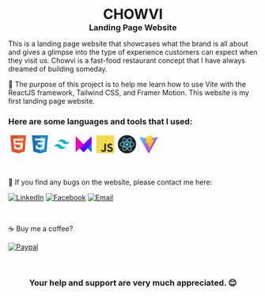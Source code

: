 <h1 align="center" style="margin: 0">CHOWVI</h1>
<h3 align="center" style="margin: 0">Landing Page Website</h3>

<p align="left">This is a landing page website that showcases what the brand is all about and gives a glimpse into the type of experience customers can expect when they visit us. Chowvi is a fast-food restaurant concept that I have always dreamed of building someday.</p>

<p align="left">🌱 The purpose of this project is to help me learn how to use Vite with the ReactJS framework, Tailwind CSS, and Framer Motion. This website is my first landing page website.</p>

<h3 align="left">Here are some languages and tools that I used:</h3>
<p align="left">
  <img src="https://github.com/melchie04/melchie04/blob/main/logos/html5.png" alt="html5" width="40" height="40" />
  <img src="https://github.com/melchie04/melchie04/blob/main/logos/css3.png" alt="css3" width="40" height="40" />
  <img src="https://github.com/melchie04/melchie04/blob/main/logos/tailwind.png" alt="tailwind" width="40" height="40" />
  <img src="https://github.com/melchie04/melchie04/blob/main/logos/framermotion.png" alt="framermotion" width="40" height="40" />
  <img src="https://github.com/melchie04/melchie04/blob/main/logos/javascript.png" alt="javascript" width="40" height="40" /> 
  <img src="https://github.com/melchie04/melchie04/blob/main/logos/react.png" alt="react" width="40" height="40" />
  <img src="https://github.com/melchie04/melchie04/blob/main/logos/vite.png" alt="vite" width="40" height="40" />
</p>

<br />
<p align="left">📧 If you find any bugs on the website, please contact me here:</p>
<p align="left">
  <a href="https://linkedin.com/in/melchorcallos" target="_blank"><img alt="LinkedIn" src="https://img.shields.io/badge/LinkedIn-Melchor%20Callos-blue?style=flat-square&logo=linkedin"></a>
  <a href=""https://fb.com/melchorcallos04" target="_blank"><img alt="Facebook" src="https://img.shields.io/badge/facebook-melchorcallos04-blue?style=flat-square&logo=facebook"></a>
  <a href="mailto:melchorcallos04@gmail.com" target="_blank"><img alt="Email" src="https://img.shields.io/badge/Email-melchorcallos04@gmail.com-blue?style=flat-square&logo=gmail"></a>
</p>
  
<br />
<p align="left">☕ Buy me a coffee?</p>
<p align="left">
  <a href="https://www.paypal.com/paypalme/melchorcallos04" target="_blank"><img alt="Paypal" src="https://img.shields.io/badge/paypal-melchorcallos04@gmail.com-blue?style=flat-square&logo=paypal"></a>
</p>

<br />
<h3 align="center">Your help and support are very much appreciated. 😊</h3>
